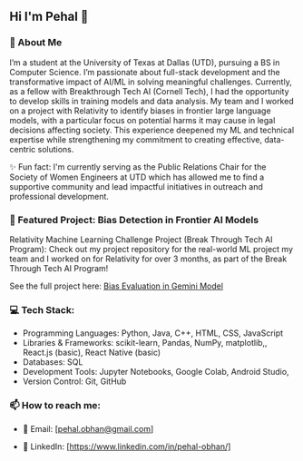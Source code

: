 ## Hi I'm Pehal 👋

### 🚀 About Me

I’m a student at the University of Texas at Dallas (UTD), pursuing a BS in Computer Science. I’m passionate about full-stack development and the transformative impact of AI/ML in solving meaningful challenges. Currently, as a fellow with Breakthrough Tech AI (Cornell Tech), I had the opportunity to develop skills in training models and data analysis. My team and I worked on a project with Relativity to identify biases in frontier large language models, with a particular focus on potential harms it may cause in legal decisions affecting society. This experience deepened my ML and technical expertise while strengthening my commitment to creating effective, data-centric solutions.

✨ Fun fact: I'm currently serving as the Public Relations Chair for the Society of Women Engineers at UTD which has allowed me to find a supportive community and lead impactful initiatives in outreach and professional development.

### 🎯 Featured Project: Bias Detection in Frontier AI Models
Relativity Machine Learning Challenge Project (Break Through Tech AI Program): Check out my project repository for the real-world ML project my team and I worked on for Relativity for over 3 months, as part of the Break Through Tech AI Program! 

See the full project here: [Bias Evaluation in Gemini Model](https://github.com/pehal10/relativity-bias-evaluation-in-gemini-model)

### 💻 Tech Stack:
- Programming Languages: Python, Java, C++, HTML, CSS, JavaScript 
- Libraries & Frameworks: scikit-learn, Pandas, NumPy, matplotlib,, React.js (basic), React Native (basic)
- Databases: SQL 
- Development Tools: Jupyter Notebooks, Google Colab, Android Studio, 
- Version Control: Git, GitHub

### 📫 How to reach me:

- 📧 Email: [pehal.obhan@gmail.com]

- 💼 LinkedIn: [https://www.linkedin.com/in/pehal-obhan/]

